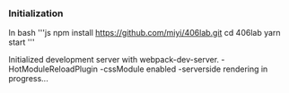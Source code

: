 ### Initialization

In bash
'''js
npm install https://github.com/miyi/406lab.git
cd 406lab
yarn start
'''

Initialized development server with webpack-dev-server.
  -HotModuleReloadPlugin
  -cssModule enabled 
  -serverside rendering in progress...
